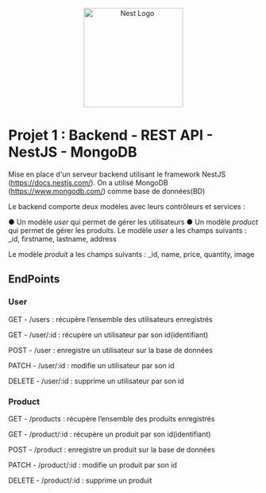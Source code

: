 <p align="center">
  <a href="http://nestjs.com/" target="blank"><img src="https://nestjs.com/img/logo-small.svg" width="200" alt="Nest Logo" /></a>
</p>

[circleci-image]: https://img.shields.io/circleci/build/github/nestjs/nest/master?token=abc123def456
[circleci-url]: https://circleci.com/gh/nestjs/nest

# Projet 1 : Backend - REST API - NestJS - MongoDB
Mise en place d'un serveur backend utilisant le framework NestJS (https://docs.nestjs.com/). On a utilisé MongoDB (https://www.mongodb.com/) comme base de données(BD)

Le backend comporte deux modèles avec leurs contrôleurs et services :

  ● Un modèle *user* qui permet de gérer les utilisateurs
  ● Un modèle *product* qui permet de gérer les produits.
Le modèle *user* a les champs suivants : _id, firstname, lastname, address

Le modèle *produit* a les champs suivants : _id, name, price, quantity, image

## EndPoints
### User
GET - /users       :  récupère l’ensemble des utilisateurs enregistrés

GET - /user/:id    :  récupère un utilisateur par son id(identifiant)

POST - /user       :  enregistre un utilisateur sur la base de données

PATCH - /user/:id  :  modifie un utilisateur par son id

DELETE - /user/:id :  supprime un utilisateur par son id

### Product
  GET - /products       :   récupère l’ensemble des produits enregistrés
  
  GET - /product/:id    :   récupère un produit par son id(identifiant)
  
  POST - /product       :   enregistre un produit sur la base de données
  
  PATCH - /product/:id  :   modifie un produit par son id
  
  DELETE - /product/:id :   supprime un produit
